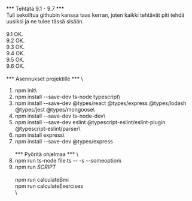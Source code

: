 *** Tehtätä 9.1 - 9.7 ***
\
Tuli sekoiltua githubin kanssa taas kerran, joten kaikki tehtävät piti tehdä uusiksi ja ne tulee tässä sisään.\
\
9.1 OK.\
9.2 OK.\
9.3 OK.\
9.4 OK.\
9.5 OK.\
9.6 OK.\
\
*** Asennukset projektille ***
\
1. npm init\
2. npm install --save-dev ts-node typescript\
3. npm install --save-dev @types/react @types/express @types/lodash @types/jest @types/mongoose\
4. npm install --save-dev ts-node-dev\
5. npm install --save-dev eslint @typescript-eslint/eslint-plugin @typescript-eslint/parser\
6. npm install express\
7. npm install --save-dev @types/express\
\
*** Pyöritä ohjelmaa  ***
\
1. npm run ts-node file.ts -- -s --someoption\
2. npm run *SCRIPT*\
\
npm run calculateBmi\
npm run calculateExercises\
\